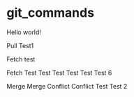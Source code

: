 # git_commands

Hello world!

Pull Test1

Fetch test

Fetch Test Test Test Test Test Test 6

Merge Merge Conflict Conflict Test Test 2